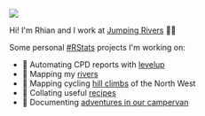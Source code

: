![](https://media-exp1.licdn.com/dms/image/C5616AQGlapViIdMwiQ/profile-displaybackgroundimage-shrink_350_1400/0/1554739583170?e=1631750400&v=beta&t=lRyETymNjpj8dYLAvBekbsRjAX639eLldFsk1u_R6kI)

Hi! I'm Rhian and I work at [Jumping Rivers](http://github.com/jumpingrivers) :technologist:

Some personal [#RStats](https://twitter.com/hashtag/rstats) projects I'm working on:

- :rocket: Automating CPD reports with [levelup](https://github.com/statsrhian/levelup)
- :rowboat: Mapping my [rivers](https://github.com/statsrhian/these-are-my-rivers)
- :bicyclist: Mapping cycling [hill climbs](https://github.com/statsrhian/hill-climbs) of the North West
- :spaghetti: Collating useful [recipes](https://github.com/statsrhian/recipes)
- :sunrise_over_mountains: Documenting [adventures in our campervan](https://github.com/statsrhian/campervan)
